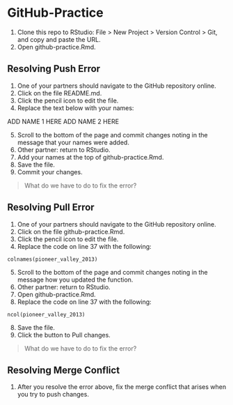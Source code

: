 # GitHub-Practice

1. Clone this repo to RStudio: File > New Project > Version Control > Git, and copy and paste the URL.
2. Open github-practice.Rmd.

## Resolving Push Error

1. One of your partners should navigate to the GitHub repository online.
2. Click on the file README.md. 
3. Click the pencil icon to edit the file. 
4. Replace the text below with your names:

ADD NAME 1 HERE
ADD NAME 2 HERE

5. Scroll to the bottom of the page and commit changes noting in the message that your names were added. 
6. Other partner: return to RStudio. 
7. Add your names at the top of github-practice.Rmd. 
8. Save the file.
9. Commit your changes. 

> What do we have to do to fix the error?

## Resolving Pull Error

1. One of your partners should navigate to the GitHub repository online.
2. Click on the file github-practice.Rmd. 
3. Click the pencil icon to edit the file. 
4. Replace the code on line 37 with the following:

`colnames(pioneer_valley_2013)`

5. Scroll to the bottom of the page and commit changes noting in the message how you updated the function. 
6. Other partner: return to RStudio. 
7. Open github-practice.Rmd.
8. Replace the code on line 37 with the following:

`ncol(pioneer_valley_2013)`

8. Save the file.
9. Click the button to Pull changes.

> What do we have to do to fix the error?

## Resolving Merge Conflict

1. After you resolve the error above, fix the merge conflict that arises when you try to push changes. 




